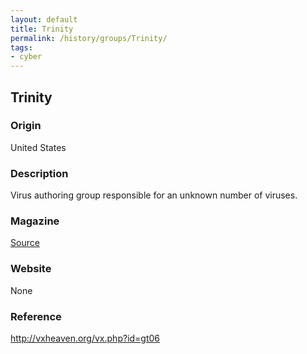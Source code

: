 ```yaml
---
layout: default
title: Trinity
permalink: /history/groups/Trinity/
tags:
- cyber
---
```


## Trinity

### Origin
United States

### Description
Virus authoring group responsible for an unknown number of viruses.

### Magazine
[Source](http://vxheaven.org/vx.php?id=zs02)

### Website
None

### Reference
http://vxheaven.org/vx.php?id=gt06
